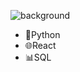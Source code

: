 ![background](https://plus.unsplash.com/premium_photo-1690481529191-1ad78d50daac?q=80&w=2070&auto=format&fit=crop&ixlib=rb-4.0.3&ixid=M3wxMjA3fDB8MHxwaG90by1wYWdlfHx8fGVufDB8fHx8fA%3D%3D)
- 🐍Python
- 🌐React
- 📊SQL
